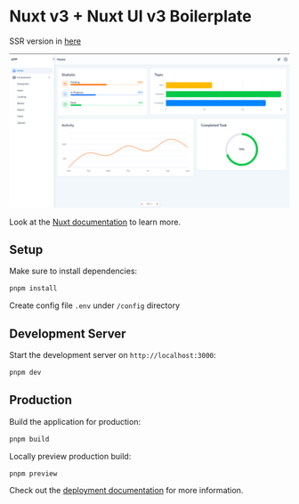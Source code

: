 # Nuxt v3 + Nuxt UI v3 Boilerplate

SSR version in [here](https://github.com/masyoudi/nuxt-ui-boilerplate/tree/ssr)

![Screenshot](https://github.com/masyoudi/nuxt-ui-boilerplate/blob/master/screenshot.png?raw=true)

Look at the [Nuxt documentation](https://nuxt.com/docs/getting-started/introduction) to learn more.

## Setup

Make sure to install dependencies:

```bash
pnpm install
```

Create config file `.env` under `/config` directory

## Development Server

Start the development server on `http://localhost:3000`:

```bash
pnpm dev
```

## Production

Build the application for production:

```bash
pnpm build

```

Locally preview production build:

```bash
pnpm preview
```

Check out the [deployment documentation](https://nuxt.com/docs/getting-started/deployment) for more information.
